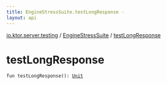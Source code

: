 ```yaml
---
title: EngineStressSuite.testLongResponse - 
layout: api
---
```


<div class='api-docs-breadcrumbs'><a href="../index.html">io.ktor.server.testing</a> / <a href="index.html">EngineStressSuite</a> / <a href="./test-long-response.html">testLongResponse</a></div>

# testLongResponse

<div class="signature"><code><span class="keyword">fun </span><span class="identifier">testLongResponse</span><span class="symbol">(</span><span class="symbol">)</span><span class="symbol">: </span><a href="https://kotlinlang.org/api/latest/jvm/stdlib/kotlin/-unit/index.html"><span class="identifier">Unit</span></a></code></div>
